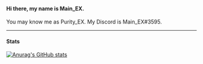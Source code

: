 #### Hi there, my name is Main_EX.
You may know me as Purity_EX. 
My Discord is Main_EX#3595.

------------
#### Stats
[![Anurag's GitHub stats](https://github-readme-stats.vercel.app/api?username=MainDabRblx&count_private=true&show_icons=true)](https://github.com/anuraghazra/github-readme-stats)
